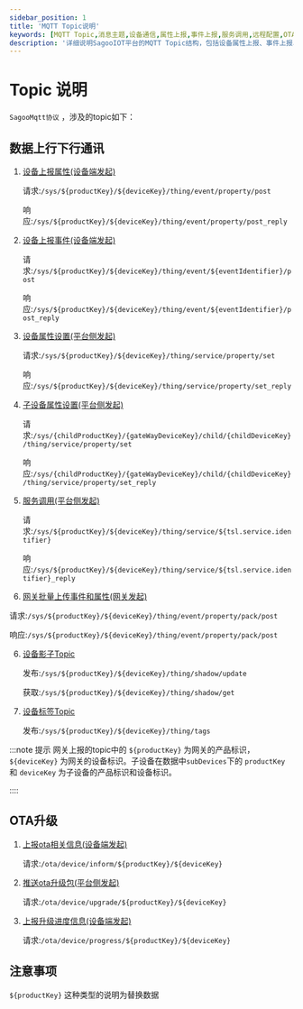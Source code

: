 ```yaml
---
sidebar_position: 1
title: 'MQTT Topic说明'
keywords: [MQTT Topic,消息主题,设备通信,属性上报,事件上报,服务调用,远程配置,OTA升级,Topic格式,通信规范]
description: '详细说明SagooIOT平台的MQTT Topic结构，包括设备属性上报、事件上报、服务调用等各类消息主题的定义和使用方法。'
---
```

# Topic 说明

`SagooMqtt协议` ，涉及的topic如下：

## 数据上行下行通讯

1. [设备上报属性(设备端发起)](mqtt_report.md#设备上报属性)

    请求:`/sys/${productKey}/${deviceKey}/thing/event/property/post`

    响应:`/sys/${productKey}/${deviceKey}/thing/event/property/post_reply`

2. [设备上报事件(设备端发起)](mqtt_report.md#设备上报事件)

    请求:`/sys/${productKey}/${deviceKey}/thing/event/${eventIdentifier}/post`

    响应:`/sys/${productKey}/${deviceKey}/thing/event/${eventIdentifier}/post_reply`

3. [设备属性设置(平台侧发起)](mqtt_report.md#设备属性设置)

    请求:`/sys/${productKey}/${deviceKey}/thing/service/property/set`

    响应:`/sys/${productKey}/${deviceKey}/thing/service/property/set_reply`

4. [子设备属性设置(平台侧发起)](mqtt_report.md#设备属性设置)

    请求:`/sys/{childProductKey}/{gateWayDeviceKey}/child/{childDeviceKey}/thing/service/property/set`

    响应:`/sys/{childProductKey}/{gateWayDeviceKey}/child/{childDeviceKey}/thing/service/property/set_reply`

4. [服务调用(平台侧发起)](mqtt_report.md#服务调用)

    请求:`/sys/${productKey}/${deviceKey}/thing/service/${tsl.service.identifier}`

    响应:`/sys/${productKey}/${deviceKey}/thing/service/${tsl.service.identifier}_reply`

5. [网关批量上传事件和属性(网关发起)](mqtt_report.md#网关批量上传事件和属性)

  请求:`/sys/${productKey}/${deviceKey}/thing/event/property/pack/post`

  响应:`/sys/${productKey}/${deviceKey}/thing/event/property/pack/post`

6. [设备影子Topic](mqtt_shadow.md)

    发布:`/sys/${productKey}/${deviceKey}/thing/shadow/update`

    获取:`/sys/${productKey}/${deviceKey}/thing/shadow/get`

7. [设备标签Topic](mqtt_shadow.md)

   发布:`/sys/${productKey}/${deviceKey}/thing/tags`

:::note 提示
网关上报的topic中的 `${productKey}` 为网关的产品标识，`${deviceKey}` 为网关的设备标识。子设备在数据中`subDevices`下的 `productKey` 和 `deviceKey` 为子设备的产品标识和设备标识。

::::
      
## OTA升级
1. [上报ota相关信息(设备端发起)](mqtt_ota.md#上报ota相关信息)

    请求:`/ota/device/inform/${productKey}/${deviceKey}`
   
2. [推送ota升级包(平台侧发起)](mqtt_ota.md#推送ota升级包)

    请求:`/ota/device/upgrade/${productKey}/${deviceKey}`
   
3. [上报升级进度信息(设备端发起)](mqtt_ota.md#上报升级进度信息)

    请求:`/ota/device/progress/${productKey}/${deviceKey}`

## 注意事项

`${productKey}` 这种类型的说明为替换数据
